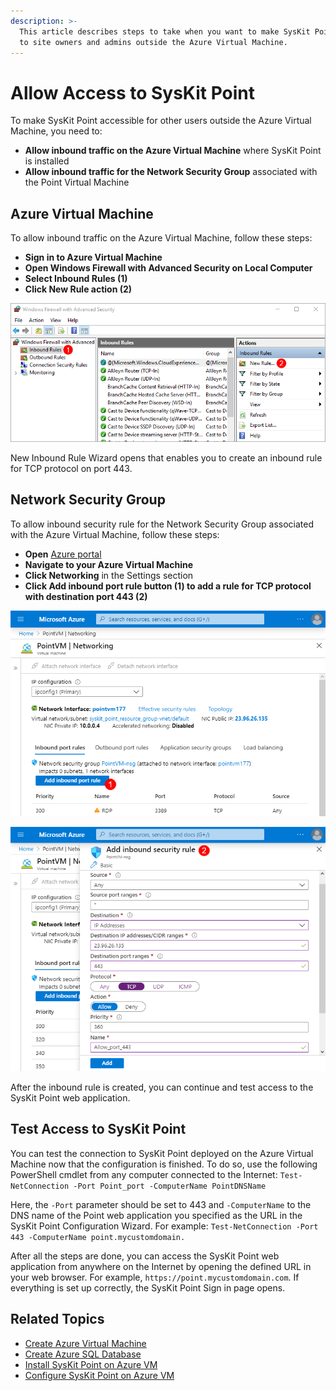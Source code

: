 ```yaml
---
description: >-
  This article describes steps to take when you want to make SysKit Point available
  to site owners and admins outside the Azure Virtual Machine.
---
```


# Allow Access to SysKit Point

To make SysKit Point accessible for other users outside the Azure Virtual Machine, you need to:

* **Allow inbound traffic on the Azure Virtual Machine** where SysKit Point is installed
* **Allow inbound traffic for the Network Security Group** associated with the Point Virtual Machine

## Azure Virtual Machine

To allow inbound traffic on the Azure Virtual Machine, follow these steps:

* **Sign in to Azure Virtual Machine**
* **Open Windows Firewall with Advanced Security on Local Computer**
* **Select Inbound Rules \(1\)**
* **Click New Rule action \(2\)**

![Windows Firewall - Adding a new inbound rule](../../.gitbook/assets/azure-vm_azure-vm-firewall.png)

New Inbound Rule Wizard opens that enables you to create an inbound rule for TCP protocol on port 443.

## Network Security Group

To allow inbound security rule for the Network Security Group associated with the Azure Virtual Machine, follow these steps:

* **Open** [Azure portal](https://portal.azure.com)
* **Navigate to your Azure Virtual Machine** 
* **Click Networking** in the Settings section
* **Click Add inbound port rule button \(1\) to add a rule for TCP protocol with destination port 443 \(2\)**

![](../../.gitbook/assets/azure-vm_networking_01.png)

![Azure - Adding inbound port rule](../../.gitbook/assets/azure-vm_networking_02.png)

After the inbound rule is created, you can continue and test access to the SysKit Point web application.

## Test Access to SysKit Point

You can test the connection to SysKit Point deployed on the Azure Virtual Machine now that the configuration is finished. To do so, use the following PowerShell cmdlet from any computer connected to the Internet: `Test-NetConnection -Port Point_port -ComputerName PointDNSName`

Here, the `-Port` parameter should be set to 443 and `-ComputerName` to the DNS name of the Point web application you specified as the URL in the SysKit Point Configuration Wizard. For example: `Test-NetConnection -Port 443 -ComputerName point.mycustomdomain.`

After all the steps are done, you can access the SysKit Point web application from anywhere on the Internet by opening the defined URL in your web browser. For example, `https://point.mycustomdomain.com`. If everything is set up correctly, the SysKit Point Sign in page opens.

## Related Topics

* [Create Azure Virtual Machine](prerequisites/create-azure-vm.md)
* [Create Azure SQL Database](prerequisites/create-azure-sql-database.md)
* [Install SysKit Point on Azure VM](install-syskit-point-on-azure-vm.md) 
* [Configure SysKit Point on Azure VM](configure-syskit-point-on-azure-vm.md)